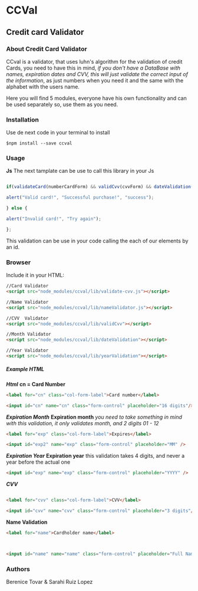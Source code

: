 # CCVal
##  Credit card  Validator 

### About Credit Card Validator 

CCval  is a validator, that uses luhn's algorithm for the validation of credit Cards, you need to have this in mind, *if you don't have a DataBase with names, expiration dates and CVV,  this will just validate the correct input of the information*, as  just numbers when you need it and  the same with the alphabet with the users name. 

Here you will find 5 modules, everyone have his own functionality and can be used   separately so, use them as you need. 

###  Installation 

Use de next code in your terminal to install
```
$npm install --save ccval 
```

### Usage

**Js**
The next tamplate can be use to call this library in your Js 
```javascript

if(validateCard(numberCardForm) && validCvv(cvvForm) && dateValidation(monthValidatorForm) && yearValidation(yearValidationForm) && nameValidator(nameValidatorForm)){

alert("Valid card!", "Successful purchase!", "success");

} else {

alert("Invalid card!", "Try again");

};
```

This validation can be use in your code calling the each of our  elements by an  id.

### Browser

Include it in your HTML:
```html
//Card Validator
<script src="node_modules/ccval/lib/validate-cvv.js"></script>

//Name Validator
<script src="node_modules/ccval/lib/nameValidator.js"></script>

//CVV  Validator
<script src="node_modules/ccval/lib/validCvv"></script>

//Month Validator
<script src="node_modules/ccval/lib/dateValidation"></script>

//Year Validator
<script src="node_modules/ccval/lib/yearValidation"></script>
```

##### Example HTML

***Html***
**cn  = Card Number**
```html
<label for="cn" class="col-form-label">Card number</label>

<input id="cn" name="cn" class="form-control" placeholder="16 digits"/>

```
***Expiration Month***
**Expiration month** *you need to take something in mind with this validation, it only validates month, and 2 digits 01 - 12*
```html
<label for="exp" class="col-form-label">Expires</label>

<input id="exp2" name="exp" class="form-control" placeholder="MM" />

```
***Expiration Year***
**Expiration year** this validation takes 4 digits, and never a year before the actual one 
```html
<input id="exp" name="exp" class="form-control" placeholder="YYYY" />

```
***CVV***

```html

<label for="cvv" class="col-form-label">CVV</label>

<input id="cvv" name="cvv" class="form-control" placeholder="3 digits"/>
```
**Name Validation**

```html
<label for="name">Cardholder name</label>



<input id="name" name="name" class="form-control" placeholder="Full Name"/>

```

### Authors

Berenice Tovar & Sarahi Ruiz Lopez